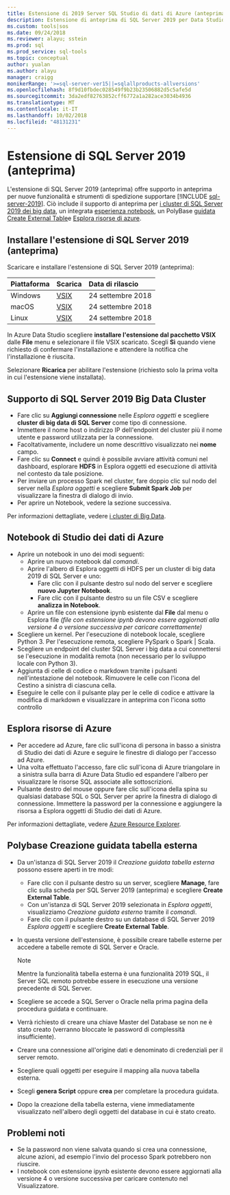 ```yaml
---
title: Estensione di 2019 Server SQL Studio di dati di Azure (anteprima) | Microsoft Docs
description: Estensione di anteprima di SQL Server 2019 per Data Studio di Azure
ms.custom: tools|sos
ms.date: 09/24/2018
ms.reviewer: alayu; sstein
ms.prod: sql
ms.prod_service: sql-tools
ms.topic: conceptual
author: yualan
ms.author: alayu
manager: craigg
monikerRange: '>=sql-server-ver15||=sqlallproducts-allversions'
ms.openlocfilehash: 8f9d10fbdec028549f9b23b23506882d5c5afe5d
ms.sourcegitcommit: 3da2edf82763852cff6772a1a282ace3034b4936
ms.translationtype: MT
ms.contentlocale: it-IT
ms.lasthandoff: 10/02/2018
ms.locfileid: "48131231"
---
```

# <a name="sql-server-2019-extension-preview"></a>Estensione di SQL Server 2019 (anteprima)

L'estensione di SQL Server 2019 (anteprima) offre supporto in anteprima per nuove funzionalità e strumenti di spedizione supportare [!INCLUDE [sql-server-2019](..\includes\sssqlv15-md.md)]. Ciò include il supporto di anteprima per [i cluster di SQL Server 2019 dei big data](../big-data-cluster/big-data-cluster-overview.md), un integrata [esperienza notebook](../big-data-cluster/notebooks-guidance.md), un PolyBase [guidata Create External Table](../relational-databases/polybase/data-virtualization.md?toc=%2fsql%2fbig-data-cluster%2ftoc.json)e [Esplora risorse di azure](azure-resource-explorer.md).

## <a name="install-the-sql-server-2019-extension-preview"></a>Installare l'estensione di SQL Server 2019 (anteprima)

Scaricare e installare l'estensione di SQL Server 2019 (anteprima):

  |Piattaforma|Scarica|Data di rilascio|
  |:---|:---|:---|
  |Windows|[VSIX](https://go.microsoft.com/fwlink/?linkid=2024911)|24 settembre 2018|
  |macOS|[VSIX](https://go.microsoft.com/fwlink/?linkid=2024587)|24 settembre 2018 |
  |Linux|[VSIX](https://go.microsoft.com/fwlink/?linkid=2024841)|24 settembre 2018 |


In Azure Data Studio scegliere **installare l'estensione dal pacchetto VSIX** dalle **File** menu e selezionare il file VSIX scaricato. Scegli **Sì** quando viene richiesto di confermare l'installazione e attendere la notifica che l'installazione è riuscita.

Selezionare **Ricarica** per abilitare l'estensione (richiesto solo la prima volta in cui l'estensione viene installata).


##  <a name="sql-server-2019-big-data-cluster-support"></a>Supporto di SQL Server 2019 Big Data Cluster

* Fare clic su **Aggiungi connessione** nelle *Esplora oggetti* e scegliere **cluster di big data di SQL Server** come tipo di connessione.
* Immettere il nome host o indirizzo IP dell'endpoint del cluster più il nome utente e password utilizzata per la connessione.
* Facoltativamente, includere un nome descrittivo visualizzato nei **nome** campo.
* Fare clic su **Connect** e quindi è possibile avviare attività comuni nel dashboard, esplorare **HDFS** in Esplora oggetti ed esecuzione di attività nel contesto da tale posizione.
* Per inviare un processo Spark nel cluster, fare doppio clic sul nodo del server nella *Esplora oggetti* e scegliere **Submit Spark Job** per visualizzare la finestra di dialogo di invio.
* Per aprire un Notebook, vedere la sezione successiva.

Per informazioni dettagliate, vedere [i cluster di Big Data](../big-data-cluster/big-data-cluster-overview.md).


## <a name="azure-data-studio-notebooks"></a>Notebook di Studio dei dati di Azure

* Aprire un notebook in uno dei modi seguenti:
  * Aprire un nuovo notebook dal *comandi*.
  * Aprire l'albero di Esplora oggetti di HDFS per un cluster di big data 2019 di SQL Server e uno:
    * Fare clic con il pulsante destro sul nodo del server e scegliere **nuovo Jupyter Notebook**.
    * Fare clic con il pulsante destro su un file CSV e scegliere **analizza in Notebook**.
  * Aprire un file con estensione ipynb esistente dal **File** dal menu o Esplora file *(file con estensione ipynb devono essere aggiornati alla versione 4 o versione successiva per caricare correttamente)*
* Scegliere un kernel. Per l'esecuzione di notebook locale, scegliere Python 3. Per l'esecuzione remota, scegliere PySpark o Spark | Scala.
* Scegliere un endpoint del cluster SQL Server i big data a cui connettersi se l'esecuzione in modalità remota (non necessario per lo sviluppo locale con Python 3).
* Aggiunta di celle di codice o markdown tramite i pulsanti nell'intestazione del notebook. Rimuovere le celle con l'icona del Cestino a sinistra di ciascuna cella.
* Eseguire le celle con il pulsante play per le celle di codice e attivare la modifica di markdown e visualizzare in anteprima con l'icona sotto controllo


## <a name="azure-resource-explorer"></a>Esplora risorse di Azure

* Per accedere ad Azure, fare clic sull'icona di persona in basso a sinistra di Studio dei dati di Azure e seguire le finestre di dialogo per l'accesso ad Azure.
* Una volta effettuato l'accesso, fare clic sull'icona di Azure triangolare in a sinistra sulla barra di Azure Data Studio ed espandere l'albero per visualizzare le risorse SQL associate alle sottoscrizioni.
* Pulsante destro del mouse oppure fare clic sull'icona della spina su qualsiasi database SQL o SQL Server per aprire la finestra di dialogo di connessione. Immettere la password per la connessione e aggiungere la risorsa a Esplora oggetti di Studio dei dati di Azure.

Per informazioni dettagliate, vedere [Azure Resource Explorer](azure-resource-explorer.md).


## <a name="polybase-create-external-table-wizard"></a>Polybase Creazione guidata tabella esterna

* Da un'istanza di SQL Server 2019 il *Creazione guidata tabella esterna* possono essere aperti in tre modi:
  * Fare clic con il pulsante destro su un server, scegliere **Manage**, fare clic sulla scheda per SQL Server 2019 (anteprima) e scegliere **Create External Table**.
  * Con un'istanza di SQL Server 2019 selezionata in *Esplora oggetti*, visualizziamo *Creazione guidata esterno* tramite il *comandi*.
  * Fare clic con il pulsante destro su un database di SQL Server 2019 *Esplora oggetti* e scegliere **Create External Table**.
* In questa versione dell'estensione, è possibile creare tabelle esterne per accedere a tabelle remote di SQL Server e Oracle.

  > [!NOTE]
  > Mentre la funzionalità tabella esterna è una funzionalità 2019 SQL, il Server SQL remoto potrebbe essere in esecuzione una versione precedente di SQL Server.

* Scegliere se accede a SQL Server o Oracle nella prima pagina della procedura guidata e continuare.
* Verrà richiesto di creare una chiave Master del Database se non ne è stato creato (verranno bloccate le password di complessità insufficiente).
* Creare una connessione all'origine dati e denominato di credenziali per il server remoto.
* Scegliere quali oggetti per eseguire il mapping alla nuova tabella esterna.
* Scegli **genera Script** oppure **crea** per completare la procedura guidata.
* Dopo la creazione della tabella esterna, viene immediatamente visualizzato nell'albero degli oggetti del database in cui è stato creato.


## <a name="known-issues"></a>Problemi noti

* Se la password non viene salvata quando si crea una connessione, alcune azioni, ad esempio l'invio del processo Spark potrebbero non riuscire.
* I notebook con estensione ipynb esistente devono essere aggiornati alla versione 4 o versione successiva per caricare contenuto nel Visualizzatore.
